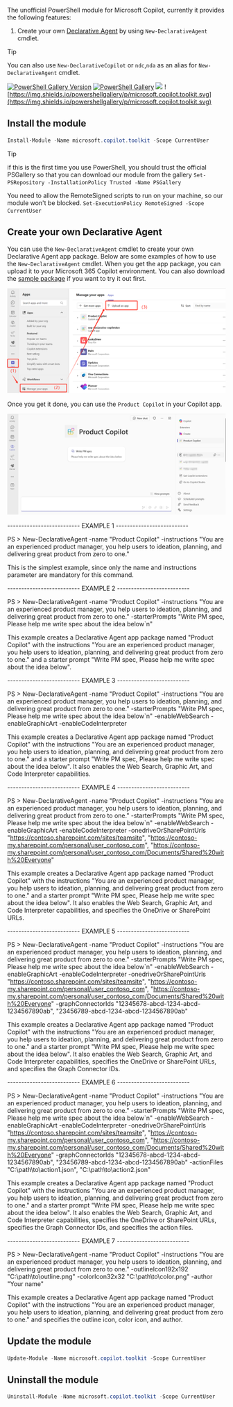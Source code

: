 The unofficial PowerShell module for Microsoft Copilot, currently it provides the following features:

1. Create your own [Declarative Agent](https://learn.microsoft.com/en-us/microsoft-365-copilot/extensibility/overview-declarative-copilot) by using `New-DeclarativeAgent` cmdlet.

> [!TIP]
> You can also use `New-DeclarativeCopilot` or `ndc`,`nda` as an alias for `New-DeclarativeAgent` cmdlet.

[![PowerShell Gallery Version](https://img.shields.io/powershellgallery/v/microsoft.copilot.toolkit?label=microsoft.copilot.toolkit)](https://www.powershellgallery.com/packages/microsoft.copilot.toolkit) [![PowerShell Gallery](https://img.shields.io/powershellgallery/dt/microsoft.copilot.toolkit)](https://www.powershellgallery.com/packages/microsoft.copilot.toolkit) [![](https://img.shields.io/badge/change-logs-blue)](CHANGELOG.md) ![https://img.shields.io/powershellgallery/p/microsoft.copilot.toolkit.svg](https://img.shields.io/powershellgallery/p/microsoft.copilot.toolkit.svg)


## Install the module

```powershell
Install-Module -Name microsoft.copilot.toolkit -Scope CurrentUser

```
> [!TIP]
> if this is the first time you use PowerShell, you should trust the official PSGallery so that you can download our module from the gallery
> `Set-PSRepository -InstallationPolicy Trusted -Name PSGallery`
>
> You need to allow the RemoteSigned scripts to run on your machine, so our module won't be blocked.
> `Set-ExecutionPolicy RemoteSigned -Scope CurrentUser`


## Create your own Declarative Agent

You can use the `New-DeclarativeAgent` cmdlet to create your own Declarative Agent app package. Below are some examples of how to use the `New-DeclarativeAgent` cmdlet. When you get the app package, you can upload it to your Microsoft 365 Copilot environment. You can also download the [sample package](Private/assets/Product%20Copilot.zip) if you want to try it out first.

![](Private/assets/sideload.png)

Once you get it done, you can use the `Product Copilot` in your Copilot app.

![](Private/assets/productcopilot.jpg)



-------------------------- EXAMPLE 1 --------------------------

PS > New-DeclarativeAgent -name "Product Copilot" -instructions "You are an experienced product manager, you help users to ideation, planning, and delivering great product from zero to one."

This is the simplest example, since only the name and instructions parameter are mandatory for this command.




-------------------------- EXAMPLE 2 --------------------------

PS > New-DeclarativeAgent -name "Product Copilot" -instructions "You are an experienced product manager, you help users to ideation, planning, and delivering great product from zero to one." -starterPrompts "Write PM spec, Please help me write spec about the idea below`n"

This example creates a Declarative Agent app package named "Product Copilot" with the instructions "You are an experienced product manager, you help users to ideation, planning, and delivering great product from zero to one." and a starter prompt "Write PM spec, Please help me write spec about the idea below".




-------------------------- EXAMPLE 3 --------------------------

PS > New-DeclarativeAgent -name "Product Copilot" -instructions "You are an experienced product manager, you help users to ideation, planning, and delivering great product from zero to one." -starterPrompts "Write PM spec, Please help me write spec about the idea below`n" -enableWebSearch -enableGraphicArt -enableCodeInterpreter

This example creates a Declarative Agent app package named "Product Copilot" with the instructions "You are an experienced product manager, you help users to ideation, planning, and delivering great product from zero to one." and a starter prompt "Write PM spec, Please help me write spec about the idea below". It also enables the Web Search, Graphic Art, and Code Interpreter capabilities.




-------------------------- EXAMPLE 4 --------------------------

PS > New-DeclarativeAgent -name "Product Copilot" -instructions "You are an experienced product manager, you help users to ideation, planning, and delivering great product from zero to one." -starterPrompts "Write PM spec, Please help me write spec about the idea below`n" -enableWebSearch -enableGraphicArt -enableCodeInterpreter -onedriveOrSharePointUrls "https://contoso.sharepoint.com/sites/teamsite", "https://contoso-my.sharepoint.com/personal/user_contoso_com", "https://contoso-my.sharepoint.com/personal/user_contoso_com/Documents/Shared%20with%20Everyone"

This example creates a Declarative Agent app package named "Product Copilot" with the instructions "You are an experienced product manager, you help users to ideation, planning, and delivering great product from zero to one." and a starter prompt "Write PM spec, Please help me write spec about the idea below". It also enables the Web Search, Graphic Art, and Code Interpreter capabilities, and specifies the OneDrive or SharePoint URLs.




-------------------------- EXAMPLE 5 --------------------------

PS > New-DeclarativeAgent -name "Product Copilot" -instructions "You are an experienced product manager, you help users to ideation, planning, and delivering great product from zero to one." -starterPrompts "Write PM spec, Please help me write spec about the idea below`n" -enableWebSearch -enableGraphicArt -enableCodeInterpreter -onedriveOrSharePointUrls "https://contoso.sharepoint.com/sites/teamsite", "https://contoso-my.sharepoint.com/personal/user_contoso_com", "https://contoso-my.sharepoint.com/personal/user_contoso_com/Documents/Shared%20with%20Everyone" -graphConnectorIds "12345678-abcd-1234-abcd-1234567890ab", "23456789-abcd-1234-abcd-1234567890ab"

This example creates a Declarative Agent app package named "Product Copilot" with the instructions "You are an experienced product manager, you help users to ideation, planning, and delivering great product from zero to one." and a starter prompt "Write PM spec, Please help me write spec about the idea below". It also enables the Web Search, Graphic Art, and Code Interpreter capabilities, specifies the OneDrive or SharePoint URLs, and specifies the Graph Connector IDs.




-------------------------- EXAMPLE 6 --------------------------

PS > New-DeclarativeAgent -name "Product Copilot" -instructions "You are an experienced product manager, you help users to ideation, planning, and delivering great product from zero to one." -starterPrompts "Write PM spec, Please help me write spec about the idea below`n" -enableWebSearch -enableGraphicArt -enableCodeInterpreter -onedriveOrSharePointUrls "https://contoso.sharepoint.com/sites/teamsite", "https://contoso-my.sharepoint.com/personal/user_contoso_com", "https://contoso-my.sharepoint.com/personal/user_contoso_com/Documents/Shared%20with%20Everyone" -graphConnectorIds "12345678-abcd-1234-abcd-1234567890ab", "23456789-abcd-1234-abcd-1234567890ab" -actionFiles "C:\path\to\action1.json", "C:\path\to\action2.json"

This example creates a Declarative Agent app package named "Product Copilot" with the instructions "You are an experienced product manager, you help users to ideation, planning, and delivering great product from zero to one." and a starter prompt "Write PM spec, Please help me write spec about the idea below". It also enables the Web Search, Graphic Art, and Code Interpreter capabilities, specifies the OneDrive or SharePoint URLs, specifies the Graph Connector IDs, and specifies the action files.




-------------------------- EXAMPLE 7 --------------------------

PS > New-DeclarativeAgent -name "Product Copilot" -instructions "You are an experienced product manager, you help users to ideation, planning, and delivering great product from zero to one."  -outlineIcon192x192 "C:\path\to\outline.png" -colorIcon32x32 "C:\path\to\color.png" -author "Your name"

This example creates a Declarative Agent app package named "Product Copilot" with the instructions "You are an experienced product manager, you help users to ideation, planning, and delivering great product from zero to one." and specifies the outline icon, color icon, and author.



## Update the module

```powershell
Update-Module -Name microsoft.copilot.toolkit -Scope CurrentUser
```

## Uninstall the module

```powershell
Uninstall-Module -Name microsoft.copilot.toolkit -Scope CurrentUser
```
